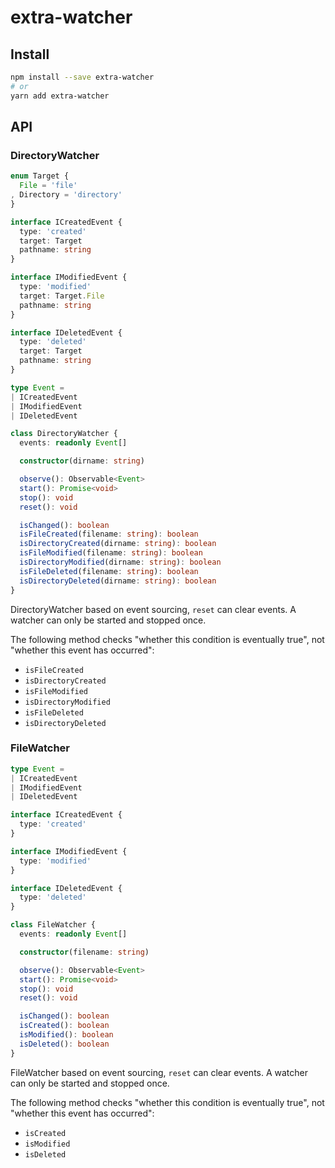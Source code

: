# extra-watcher
## Install
```sh
npm install --save extra-watcher
# or
yarn add extra-watcher
```

## API
### DirectoryWatcher
```ts
enum Target {
  File = 'file'
, Directory = 'directory'
}

interface ICreatedEvent {
  type: 'created'
  target: Target
  pathname: string
}

interface IModifiedEvent {
  type: 'modified'
  target: Target.File
  pathname: string
}

interface IDeletedEvent {
  type: 'deleted'
  target: Target
  pathname: string
}

type Event =
| ICreatedEvent
| IModifiedEvent
| IDeletedEvent

class DirectoryWatcher {
  events: readonly Event[]

  constructor(dirname: string)

  observe(): Observable<Event>
  start(): Promise<void>
  stop(): void
  reset(): void

  isChanged(): boolean
  isFileCreated(filename: string): boolean
  isDirectoryCreated(dirname: string): boolean
  isFileModified(filename: string): boolean
  isDirectoryModified(dirname: string): boolean
  isFileDeleted(filename: string): boolean
  isDirectoryDeleted(dirname: string): boolean
}
```

DirectoryWatcher based on event sourcing, `reset` can clear events.
A watcher can only be started and stopped once.

The following method checks "whether this condition is eventually true",
not "whether this event has occurred":
- `isFileCreated`
- `isDirectoryCreated`
- `isFileModified`
- `isDirectoryModified`
- `isFileDeleted`
- `isDirectoryDeleted`

### FileWatcher
```ts
type Event =
| ICreatedEvent
| IModifiedEvent
| IDeletedEvent

interface ICreatedEvent {
  type: 'created'
}

interface IModifiedEvent {
  type: 'modified'
}

interface IDeletedEvent {
  type: 'deleted'
}

class FileWatcher {
  events: readonly Event[]

  constructor(filename: string)

  observe(): Observable<Event>
  start(): Promise<void>
  stop(): void
  reset(): void

  isChanged(): boolean
  isCreated(): boolean
  isModified(): boolean
  isDeleted(): boolean
}
```

FileWatcher based on event sourcing, `reset` can clear events.
A watcher can only be started and stopped once.

The following method checks "whether this condition is eventually true",
not "whether this event has occurred":
- `isCreated`
- `isModified`
- `isDeleted`
